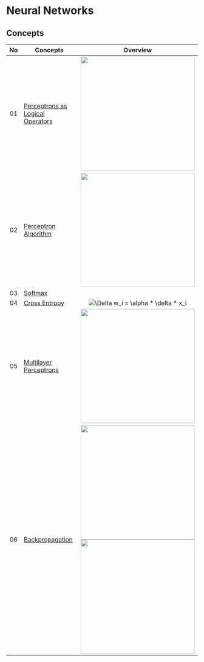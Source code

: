 # Neural Networks

## Concepts
| No| Concepts | Overview |
| :---: | ----- | :---: |
|01|[Perceptrons as Logical Operators](perceptron_logial_operators.py)|<img src="https://user-images.githubusercontent.com/46280353/120252863-ba4c3d00-c2c0-11eb-8c84-2e4261fea1f5.png" width=300px>
|02|[Perceptron Algorithm](perceptron.py)|<img src="https://user-images.githubusercontent.com/46280353/120254683-5710d980-c2c5-11eb-9a04-076b0fd612bc.png" width=300px>
|03|[Softmax](softmax.py)|
|04|[Cross Entropy](cross_entropy.py)|<img src="https://latex.codecogs.com/svg.image?\Delta&space;w_i&space;=&space;&space;\alpha&space;*&space;\delta&space;*&space;x_i" title="\Delta w_i = \alpha * \delta * x_i" />
|05|[Multilayer Perceptrons](multilayer.py)|<img src="https://user-images.githubusercontent.com/46280353/120261180-50d52a00-c2d2-11eb-8263-04ffc90ea3ca.png" width=300px>
|06|[Backpropagation](https://www.youtube.com/watch?v=59Hbtz7XgjM)|<img src="https://user-images.githubusercontent.com/46280353/120261611-351e5380-c2d3-11eb-93c2-1f58325d677e.png" width=300px><br><img src="https://user-images.githubusercontent.com/46280353/120261681-5c752080-c2d3-11eb-98cb-afcf20a693d5.png" width=300px>